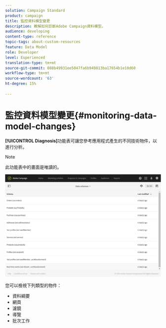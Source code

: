 ```yaml
---
solution: Campaign Standard
product: campaign
title: 監控資料模型變更
description: 瞭解如何診斷Adobe Campaign資料模型。
audience: developing
content-type: reference
topic-tags: about-custom-resources
feature: Data Model
role: Developer
level: Experienced
translation-type: tm+mt
source-git-commit: 088b49931ee5047fa6b949813ba17654b1e10d60
workflow-type: tm+mt
source-wordcount: '63'
ht-degree: 15%

---
```



# 監控資料模型變更{#monitoring-data-model-changes}

**[!UICONTROL Diagnosis]**&#x200B;功能表可讓您參考應用程式產生的不同技術物件，以進行分析。

>[!NOTE]
>
>此功能表中的畫面是唯讀的。

![](assets/diagnostic.png)

您可以檢視下列類型的物件：

* 資料綱要
* 網頁
* 濾鏡
* 導覽
* 批次工作

